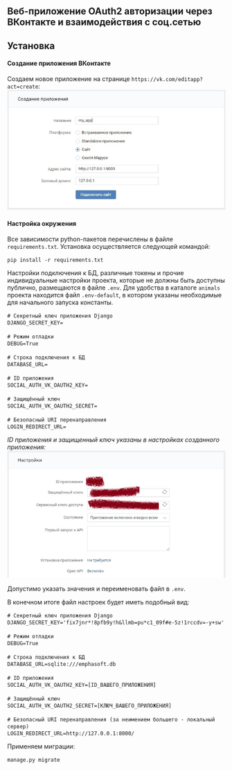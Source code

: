 Веб-приложение OAuth2 авторизации через ВКонтакте и взаимодействия с соц.сетью
-
Установка
-

#### Создание приложения ВКонтакте
Создаем новое приложение на странице `https://vk.com/editapp?act=create`:
![Создание приложения](figures/vk_app_create.jpg)

#### Настройка окружения
Все зависимости python-пакетов перечислены в файле `requirements.txt`. Установка осуществляется следующей командой: 
```commandline
pip install -r requirements.txt
```

Настройки подключения к БД, различные токены и прочие индивидуальные настройки проекта, которые не должны быть доступны 
публично, размещаются в файле `.env`. Для удобства в каталоге `animals` проекта находится файл `.env-default`, в котором
указаны необходимые для начального запуска константы.
```.env
# Секретный ключ приложения Django
DJANGO_SECRET_KEY=

# Режим отладки
DEBUG=True

# Строка подключения к БД
DATABASE_URL=

# ID приложения
SOCIAL_AUTH_VK_OAUTH2_KEY=

# Защищённый ключ
SOCIAL_AUTH_VK_OAUTH2_SECRET=

# Безопасный URI перенаправления
LOGIN_REDIRECT_URL=
```
_ID приложения и защищенный ключ указаны в настройках созданного приложения:_
![Настройки приложения](figures/vk_app_settings.jpg)

Допустимо указать значения и переименовать файл в `.env`.

В конечном итоге файл настроек будет иметь подобный вид:
```.env
# Секретный ключ приложения Django
DJANGO_SECRET_KEY='fix7jnr*!8pfb9y!h&llmb=pu*c1_09f#e-5z!1rccdv=-y+sw'

# Режим отладки
DEBUG=True

# Строка подключения к БД
DATABASE_URL=sqlite:///emphasoft.db

# ID приложения
SOCIAL_AUTH_VK_OAUTH2_KEY=[ID_ВАШЕГО_ПРИЛОЖЕНИЯ]

# Защищённый ключ
SOCIAL_AUTH_VK_OAUTH2_SECRET=[КЛЮЧ_ВАШЕГО_ПРИЛОЖЕНИЯ]

# Безопасный URI перенаправления (за неимением большего - локальный сервер)
LOGIN_REDIRECT_URL=http://127.0.0.1:8000/
```

Применяем миграции:
```commandline
manage.py migrate
```
